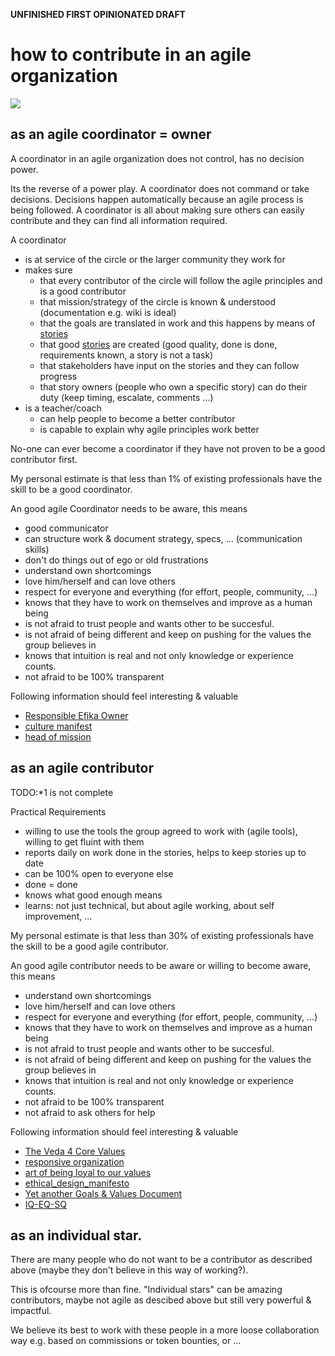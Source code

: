 
**UNFINISHED FIRST OPINIONATED DRAFT**

# how to contribute in an agile organization

![](https://images.unsplash.com/photo-1470472304068-4398a9daab00?ixlib=rb-0.3.5&s=55b8e313e798f6a8e12fbc9d9fc0078d&auto=format&fit=crop&w=2100&q=80)

## as an agile coordinator = owner

A coordinator in an agile organization does not control, has no decision power.

Its the reverse of a power play. A coordinator does not command or take decisions. Decisions happen automatically because an agile process is being followed. A coordinator is all about making sure others can easily contribute and they can find all information required.

A coordinator

- is at service of the circle or the larger community they work for
- makes sure 
  - that every contributor of the circle will follow the agile principles and is a good contributor
  - that mission/strategy of the circle is known & understood (documentation e.g. wiki is ideal)
  - that the goals are translated in work and this happens by means of [stories](stories.md)
  - that good [stories](stories.md) are created (good quality, done is done, requirements known, a story is not a task)
  - that stakeholders have input on the stories and they can follow progress
  - that story owners (people who own a specific story) can do their duty (keep timing, escalate, comments ...)
- is a teacher/coach
  - can help people to become a better contributor
  - is capable to explain why agile principles work better

No-one can ever become a coordinator if they have not proven to be a good contributor first.

My personal estimate is that less than 1% of existing professionals have the skill to be a good coordinator.

An good agile Coordinator needs to be aware, this means

- good communicator
- can structure work & document strategy, specs, ... (communication skills)
- don't do things out of ego or old frustrations
- understand own shortcomings
- love him/herself and can love others
- respect for everyone and everything (for effort, people, community, ...)
- knows that they have to work on themselves and improve as a human being
- is not afraid to trust people and wants other to be succesful.
- is not afraid of being different and keep on pushing for the values the group believes in
- knows that intuition is real and not only knowledge or experience counts.
- not afraid to be 100% transparent

Following information should feel interesting & valuable

- [Responsible Efika Owner](https://docs.grid.tf/dividi/efika/src/branch/master/efika_owner.md)
- [culture manifest](https://docs.grid.tf/dividi/efika/src/branch/master/efika_culture_manifest.md)
- [head of mission](https://docs.grid.tf/dividi/efika/src/branch/master/HR/head_of_mission_profile.md)

## as an agile contributor

TODO:*1 is not complete

Practical Requirements

- willing to use the tools the group agreed to work with (agile tools), willing to get fluint with them
- reports daily on work done in the stories, helps to keep stories up to date
- can be 100% open to everyone else
- done = done
- knows what good enough means
- learns: not just technical, but about agile working, about self improvement, ...

My personal estimate is that less than 30% of existing professionals have the skill to be a good agile contributor.

An good agile contributor needs to be aware or willing to become aware, this means

- understand own shortcomings
- love him/herself and can love others
- respect for everyone and everything (for effort, people, community, ...)
- knows that they have to work on themselves and improve as a human being
- is not afraid to trust people and wants other to be succesful.
- is not afraid of being different and keep on pushing for the values the group believes in
- knows that intuition is real and not only knowledge or experience counts.
- not afraid to be 100% transparent
- not afraid to ask others for help

Following information should feel interesting & valuable

- [The Veda 4 Core Values](https://docs.grid.tf/dividi/values/src/branch/master/veda_values.md)
- [responsive organization](https://docs.grid.tf/dividi/values/src/branch/master/responsive_org_manifesto.md)
- [art of being loyal to our values](https://medium.com/@despiegk/the-art-of-being-loyal-to-your-values-e0e6e3f310f7)
- [ethical_design_manifesto](https://docs.grid.tf/dividi/values/src/branch/master/ethical_design_manifesto.md)
- [Yet another Goals & Values Document](https://docs.grid.tf/dividi/values/src/branch/master/goals_values.md)
- [IQ-EQ-SQ](https://docs.grid.tf/dividi/values/src/branch/master/XQ.md)


## as an individual star.

There are many people who do not want to be a contributor as described above (maybe they don't believe in this way of working?).

This is ofcourse more than fine. 
"Individual stars" can be amazing contributors, maybe not agile as descibed above but still very powerful & impactful.

We believe its best to work with these people in a more loose collaboration way e.g. based on commissions or token bounties, or ...





